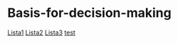 # Basis-for-decision-making
[Lista1](/lista1/PPD_13-18_03_2023.pdf)
[Lista2](/lista2/PPD_20-24_03_2023%20(1).pdf)
[Lista3](/lista3/PPD_27-31_03_2023.pdf)
[test](/test/11.pdf)

